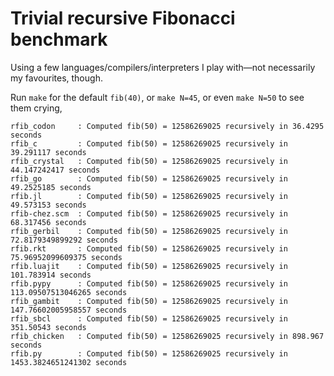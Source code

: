 #   Trivial recursive Fibonacci benchmark

Using a few languages/compilers/interpreters I play with—not necessarily
my favourites, though.

Run `make` for the default `fib(40)`,
or `make N=45`, or even `make N=50` to see them crying,

```text
rfib_codon     : Computed fib(50) = 12586269025 recursively in 36.4295 seconds
rfib_c         : Computed fib(50) = 12586269025 recursively in 39.291117 seconds
rfib_crystal   : Computed fib(50) = 12586269025 recursively in 44.147242417 seconds
rfib_go        : Computed fib(50) = 12586269025 recursively in 49.2525185 seconds
rfib.jl        : Computed fib(50) = 12586269025 recursively in 49.573153 seconds
rfib-chez.scm  : Computed fib(50) = 12586269025 recursively in 68.317456 seconds
rfib_gerbil    : Computed fib(50) = 12586269025 recursively in 72.8179349899292 seconds
rfib.rkt       : Computed fib(50) = 12586269025 recursively in 75.96952099609375 seconds
rfib.luajit    : Computed fib(50) = 12586269025 recursively in 101.783914 seconds
rfib.pypy      : Computed fib(50) = 12586269025 recursively in 113.09507513046265 seconds
rfib_gambit    : Computed fib(50) = 12586269025 recursively in 147.76602005958557 seconds
rfib_sbcl      : Computed fib(50) = 12586269025 recursively in 351.50543 seconds
rfib_chicken   : Computed fib(50) = 12586269025 recursively in 898.967 seconds
rfib.py        : Computed fib(50) = 12586269025 recursively in 1453.3824651241302 seconds
```
